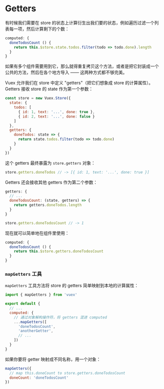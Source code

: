 
# Getters

有时候我们需要在 store 的状态上计算衍生出我们要的状态，例如遍历过滤一个列表每一项，然后计算剩下的个数：


``` js
computed: {
  doneTodosCount () {
    return this.$store.state.todos.filter(todo => todo.done).length
  }
}
```

如果有多个组件需要用到它，那么就得重复拷贝这个方法，或者是把它封装成一个公共的方法，然后在各个地方导入 —— 这两种方式都不够完美。

Vuex 允许我们在 store 中定义 "getters"（把它们想象成 store 的计算属性）。 Getters 接收 store 的 state 作为第一个参数：

``` js
const store = new Vuex.Store({
  state: {
    todos: [
      { id: 1, text: '...', done: true },
      { id: 2, text: '...', done: false }
    ]
  },
  getters: {
    doneTodos: state => {
      return state.todos.filter(todo => todo.done)
    }
  }
})
```

这个 getters 最终暴露为 `store.getters` 对象：

``` js
store.getters.doneTodos // -> [{ id: 1, text: '...', done: true }]
```

Getters 还会接收其他 getters 作为第二个参数：

``` js
getters: {
  // ...
  doneTodosCount: (state, getters) => {
    return getters.doneTodos.length
  }
}
```

``` js
store.getters.doneTodosCount // -> 1
```

现在就可以简单地在组件里使用：

``` js
computed: {
  doneTodosCount () {
    return this.$store.getters.doneTodosCount
  }
}
```

### `mapGetters` 工具

`mapGetters` 工具方法将 store 的 getters 简单映射到本地的计算属性：

``` js
import { mapGetters } from 'vuex'

export default {
  // ...
  computed: {
    // 通过对象解构操作符，将 getters 混进 computed
    ...mapGetters([
      'doneTodosCount',
      'anotherGetter',
      // ...
    ])
  }
}
```

如果你要将 getter 映射成不同名称，用一个对象：

``` js
mapGetters({
  // map this.doneCount to store.getters.doneTodosCount
  doneCount: 'doneTodosCount'
})
```
